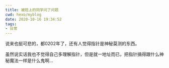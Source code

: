 ```yaml
---
title: 被班上的同学问了问题
cwd: hexo/myblog
date: 2020-10-16 19:34:52
tags:
- 日常
---
```


说来也挺可悲的，都0202年了，还有人觉得指针是神秘莫测的东西。

虽然说实话我也不觉得自己多理解指针，但是就一地址而已，把指针搞得跟什么神秘魔法一样是什么鬼啊...

